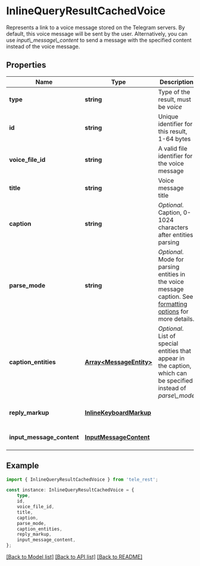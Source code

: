 # InlineQueryResultCachedVoice

Represents a link to a voice message stored on the Telegram servers. By default, this voice message will be sent by the user. Alternatively, you can use *input\\_message\\_content* to send a message with the specified content instead of the voice message.

## Properties

Name | Type | Description | Notes
------------ | ------------- | ------------- | -------------
**type** | **string** | Type of the result, must be *voice* | [default to 'voice']
**id** | **string** | Unique identifier for this result, 1-64 bytes | [default to undefined]
**voice_file_id** | **string** | A valid file identifier for the voice message | [default to undefined]
**title** | **string** | Voice message title | [default to undefined]
**caption** | **string** | *Optional*. Caption, 0-1024 characters after entities parsing | [optional] [default to undefined]
**parse_mode** | **string** | *Optional*. Mode for parsing entities in the voice message caption. See [formatting options](https://core.telegram.org/bots/api/#formatting-options) for more details. | [optional] [default to undefined]
**caption_entities** | [**Array&lt;MessageEntity&gt;**](MessageEntity.md) | *Optional*. List of special entities that appear in the caption, which can be specified instead of *parse\\_mode* | [optional] [default to undefined]
**reply_markup** | [**InlineKeyboardMarkup**](InlineKeyboardMarkup.md) |  | [optional] [default to undefined]
**input_message_content** | [**InputMessageContent**](InputMessageContent.md) |  | [optional] [default to undefined]

## Example

```typescript
import { InlineQueryResultCachedVoice } from 'tele_rest';

const instance: InlineQueryResultCachedVoice = {
    type,
    id,
    voice_file_id,
    title,
    caption,
    parse_mode,
    caption_entities,
    reply_markup,
    input_message_content,
};
```

[[Back to Model list]](../README.md#documentation-for-models) [[Back to API list]](../README.md#documentation-for-api-endpoints) [[Back to README]](../README.md)
